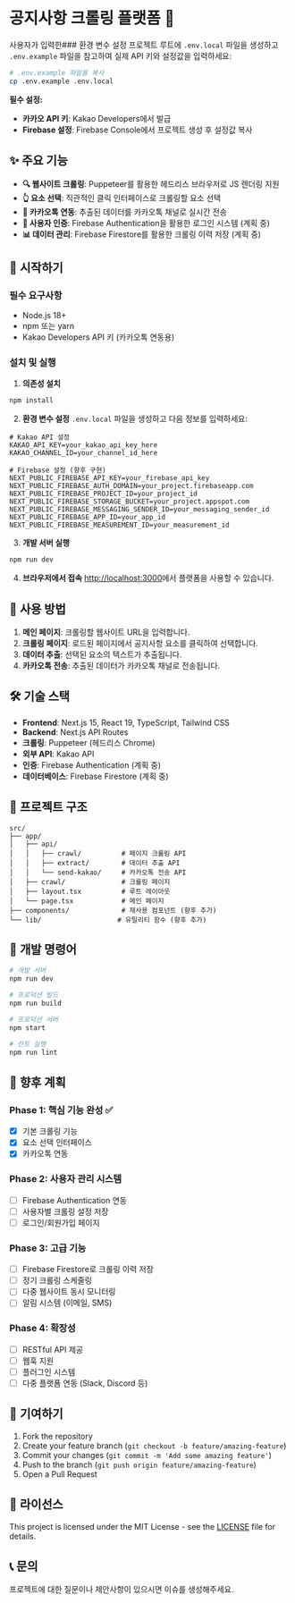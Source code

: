 # 공지사항 크롤링 플랫폼 📰

사용자가 입력한### 환경 변수 설정
프로젝트 루트에 `.env.local` 파일을 생성하고 `.env.example` 파일을 참고하여 실제 API 키와 설정값을 입력하세요:

```bash
# .env.example 파일을 복사
cp .env.example .env.local
```

**필수 설정:**
- **카카오 API 키**: Kakao Developers에서 발급
- **Firebase 설정**: Firebase Console에서 프로젝트 생성 후 설정값 복사


## ✨ 주요 기능

- **🔍 웹사이트 크롤링**: Puppeteer를 활용한 헤드리스 브라우저로 JS 렌더링 지원
- **👆 요소 선택**: 직관적인 클릭 인터페이스로 크롤링할 요소 선택
- **📱 카카오톡 연동**: 추출된 데이터를 카카오톡 채널로 실시간 전송
- **🔐 사용자 인증**: Firebase Authentication을 활용한 로그인 시스템 (계획 중)
- **📊 데이터 관리**: Firebase Firestore를 활용한 크롤링 이력 저장 (계획 중)

## 🚀 시작하기

### 필수 요구사항

- Node.js 18+
- npm 또는 yarn
- Kakao Developers API 키 (카카오톡 연동용)

### 설치 및 실행

1. **의존성 설치**
```bash
npm install
```

2. **환경 변수 설정**
`.env.local` 파일을 생성하고 다음 정보를 입력하세요:
```env
# Kakao API 설정
KAKAO_API_KEY=your_kakao_api_key_here
KAKAO_CHANNEL_ID=your_channel_id_here

# Firebase 설정 (향후 구현)
NEXT_PUBLIC_FIREBASE_API_KEY=your_firebase_api_key
NEXT_PUBLIC_FIREBASE_AUTH_DOMAIN=your_project.firebaseapp.com
NEXT_PUBLIC_FIREBASE_PROJECT_ID=your_project_id
NEXT_PUBLIC_FIREBASE_STORAGE_BUCKET=your_project.appspot.com
NEXT_PUBLIC_FIREBASE_MESSAGING_SENDER_ID=your_messaging_sender_id
NEXT_PUBLIC_FIREBASE_APP_ID=your_app_id
NEXT_PUBLIC_FIREBASE_MEASUREMENT_ID=your_measurement_id
```

3. **개발 서버 실행**
```bash
npm run dev
```

4. **브라우저에서 접속**
[http://localhost:3000](http://localhost:3000)에서 플랫폼을 사용할 수 있습니다.

## 📖 사용 방법

1. **메인 페이지**: 크롤링할 웹사이트 URL을 입력합니다.
2. **크롤링 페이지**: 로드된 페이지에서 공지사항 요소를 클릭하여 선택합니다.
3. **데이터 추출**: 선택된 요소의 텍스트가 추출됩니다.
4. **카카오톡 전송**: 추출된 데이터가 카카오톡 채널로 전송됩니다.

## 🛠️ 기술 스택

- **Frontend**: Next.js 15, React 19, TypeScript, Tailwind CSS
- **Backend**: Next.js API Routes
- **크롤링**: Puppeteer (헤드리스 Chrome)
- **외부 API**: Kakao API
- **인증**: Firebase Authentication (계획 중)
- **데이터베이스**: Firebase Firestore (계획 중)

## 📁 프로젝트 구조

```
src/
├── app/
│   ├── api/
│   │   ├── crawl/          # 페이지 크롤링 API
│   │   ├── extract/        # 데이터 추출 API
│   │   └── send-kakao/     # 카카오톡 전송 API
│   ├── crawl/              # 크롤링 페이지
│   ├── layout.tsx          # 루트 레이아웃
│   └── page.tsx            # 메인 페이지
├── components/             # 재사용 컴포넌트 (향후 추가)
└── lib/                   # 유틸리티 함수 (향후 추가)
```

## 🔧 개발 명령어

```bash
# 개발 서버
npm run dev

# 프로덕션 빌드
npm run build

# 프로덕션 서버
npm start

# 린트 실행
npm run lint
```


## 🔮 향후 계획

### Phase 1: 핵심 기능 완성 ✅
- [x] 기본 크롤링 기능
- [x] 요소 선택 인터페이스
- [x] 카카오톡 연동

### Phase 2: 사용자 관리 시스템
- [ ] Firebase Authentication 연동
- [ ] 사용자별 크롤링 설정 저장
- [ ] 로그인/회원가입 페이지

### Phase 3: 고급 기능
- [ ] Firebase Firestore로 크롤링 이력 저장
- [ ] 정기 크롤링 스케줄링
- [ ] 다중 웹사이트 동시 모니터링
- [ ] 알림 시스템 (이메일, SMS)

### Phase 4: 확장성
- [ ] RESTful API 제공
- [ ] 웹훅 지원
- [ ] 플러그인 시스템
- [ ] 다중 플랫폼 연동 (Slack, Discord 등)

## 🤝 기여하기

1. Fork the repository
2. Create your feature branch (`git checkout -b feature/amazing-feature`)
3. Commit your changes (`git commit -m 'Add some amazing feature'`)
4. Push to the branch (`git push origin feature/amazing-feature`)
5. Open a Pull Request

## 📄 라이선스

This project is licensed under the MIT License - see the [LICENSE](LICENSE) file for details.

## 📞 문의

프로젝트에 대한 질문이나 제안사항이 있으시면 이슈를 생성해주세요.
